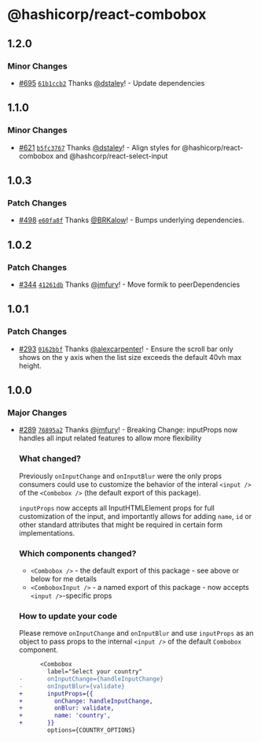 # @hashicorp/react-combobox

## 1.2.0

### Minor Changes

- [#695](https://github.com/hashicorp/react-components/pull/695) [`61b1ccb2`](https://github.com/hashicorp/react-components/commit/61b1ccb204144907e9e7785312414dae753a3a73) Thanks [@dstaley](https://github.com/dstaley)! - Update dependencies

## 1.1.0

### Minor Changes

- [#621](https://github.com/hashicorp/react-components/pull/621) [`b5fc3767`](https://github.com/hashicorp/react-components/commit/b5fc37678236f64c6cae2915f2d36b91f4cc00ea) Thanks [@dstaley](https://github.com/dstaley)! - Align styles for @hashicorp/react-combobox and @hashcorp/react-select-input

## 1.0.3

### Patch Changes

- [#498](https://github.com/hashicorp/react-components/pull/498) [`e60fa8f`](https://github.com/hashicorp/react-components/commit/e60fa8f437a98f97f6c0ed396f194192cf5e376e) Thanks [@BRKalow](https://github.com/BRKalow)! - Bumps underlying dependencies.

## 1.0.2

### Patch Changes

- [#344](https://github.com/hashicorp/react-components/pull/344) [`41261db`](https://github.com/hashicorp/react-components/commit/41261dbf5a438bb9ce8d6b74f3985f1598b4c46f) Thanks [@jmfury](https://github.com/jmfury)! - Move formik to peerDependencies

## 1.0.1

### Patch Changes

- [#293](https://github.com/hashicorp/react-components/pull/293) [`0162bbf`](https://github.com/hashicorp/react-components/commit/0162bbf6ceccab1962c6e6e5947856d2ea8d5739) Thanks [@alexcarpenter](https://github.com/alexcarpenter)! - Ensure the scroll bar only shows on the y axis when the list size exceeds the default 40vh max height.

## 1.0.0

### Major Changes

- [#289](https://github.com/hashicorp/react-components/pull/289) [`76895a2`](https://github.com/hashicorp/react-components/commit/76895a24d56ddacba06a331d9c5a1ac146cdaf6f) Thanks [@jmfury](https://github.com/jmfury)! - Breaking Change: inputProps now handles all input related features to allow more flexibility

  ### What changed?

  Previously `onInputChange` and `onInputBlur` were the only props consumers could use to customize the behavior of the interal `<input />` of the `<Combobox />` (the default export of this package).

  `inputProps` now accepts all InputHTMLElement props for full customization of the input, and importantly allows for adding `name`, `id` or other standard attributes that might be required in certain form implementations.

  ### Which components changed?

  - `<Combobox />` - the default export of this package - see above or below for me details
  - `<ComboboxInput />` - a named export of this package - now accepts `<input />`-specific props

  ### How to update your code

  Please remove `onInputChange` and `onInputBlur` and use `inputProps` as an object to pass props to the internal `<input />` of the default `Combobox` component.

  ```diff
        <Combobox
          label="Select your country"
  -       onInputChange={handleInputChange}
  -       onInputBlur={validate}
  +       inputProps={{
  +         onChange: handleInputChange,
  +         onBlur: validate,
  +         name: 'country',
  +       }}
          options={COUNTRY_OPTIONS}
  ```
